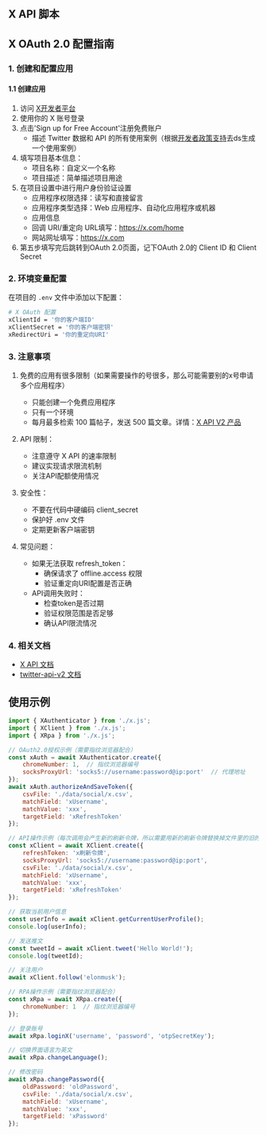 ## X API 脚本

## X OAuth 2.0 配置指南

### 1. 创建和配置应用

#### 1.1 创建应用
1. 访问 [X开发者平台](https://developer.x.com/en/portal/dashboard)
2. 使用你的 X 账号登录
3. 点击'Sign up for Free Account'注册免费账户
    - 描述 Twitter 数据和 API 的所有使用案例（根据[开发者政策支持](https://developer.x.com/en/support/x-api/policy#faq-developer-use-case)去ds生成一个使用案例）
4. 填写项目基本信息：
   - 项目名称：自定义一个名称
   - 项目描述：简单描述项目用途
5. 在项目设置中进行用户身份验证设置
   - 应用程序权限选择：读写和直接留言
   - 应用程序类型选择：Web 应用程序、自动化应用程序或机器
   - 应用信息
    - 回调 URI/重定向 URL填写：https://x.com/home
    - 网站网址填写：https://x.com
6. 第五步填写完后跳转到OAuth 2.0页面，记下OAuth 2.0的 Client ID 和 Client Secret

### 2. 环境变量配置

在项目的 `.env` 文件中添加以下配置：

```bash
# X OAuth 配置
xClientId = '你的客户端ID'
xClientSecret = '你的客户端密钥'
xRedirectUri = '你的重定向URI'
```

### 3. 注意事项

1. 免费的应用有很多限制（如果需要操作的号很多，那么可能需要别的x号申请多个应用程序）
    - 只能创建一个免费应用程序
    - 只有一个环境
    - 每月最多检索 100 篇帖子，发送 500 篇文章。详情：[X API V2 产品](https://developer.x.com/en/portal/products/free)

2. API 限制：
   - 注意遵守 X API 的速率限制
   - 建议实现请求限流机制
   - 关注API配额使用情况

3. 安全性：
   - 不要在代码中硬编码 client_secret
   - 保护好 .env 文件
   - 定期更新客户端密钥

4. 常见问题：
   - 如果无法获取 refresh_token：
     * 确保请求了 offline.access 权限
     * 验证重定向URI配置是否正确
   - API调用失败时：
     * 检查token是否过期
     * 验证权限范围是否足够
     * 确认API限流情况

### 4. 相关文档

- [X API 文档](https://developer.x.com/docs)
- [twitter-api-v2 文档](https://github.com/PLhery/node-twitter-api-v2/blob/master/doc/v2.md)

## 使用示例

```js
import { XAuthenticator } from './x.js';
import { XClient } from './x.js';
import { XRpa } from './x.js';

// OAuth2.0授权示例（需要指纹浏览器配合）
const xAuth = await XAuthenticator.create({ 
    chromeNumber: 1,  // 指纹浏览器编号
    socksProxyUrl: 'socks5://username:password@ip:port'  // 代理地址
});
await xAuth.authorizeAndSaveToken({ 
    csvFile: './data/social/x.csv', 
    matchField: 'xUsername', 
    matchValue: 'xxx', 
    targetField: 'xRefreshToken' 
});

// API操作示例（每次调用会产生新的刷新令牌，所以需要用新的刷新令牌替换掉文件里的旧的刷新令牌）。
const xClient = await XClient.create({ 
    refreshToken: 'x刷新令牌',
    socksProxyUrl: 'socks5://username:password@ip:port',
    csvFile: './data/social/x.csv',
    matchField: 'xUsername',
    matchValue: 'xxx',
    targetField: 'xRefreshToken'
});

// 获取当前用户信息
const userInfo = await xClient.getCurrentUserProfile();
console.log(userInfo);

// 发送推文
const tweetId = await xClient.tweet('Hello World!');
console.log(tweetId);

// 关注用户
await xClient.follow('elonmusk');

// RPA操作示例（需要指纹浏览器配合）
const xRpa = await XRpa.create({ 
    chromeNumber: 1  // 指纹浏览器编号
});

// 登录账号
await xRpa.loginX('username', 'password', 'otpSecretKey');

// 切换界面语言为英文
await xRpa.changeLanguage();

// 修改密码
await xRpa.changePassword({
    oldPassword: 'oldPassword',
    csvFile: './data/social/x.csv',
    matchField: 'xUsername',
    matchValue: 'xxx',
    targetField: 'xPassword'
});